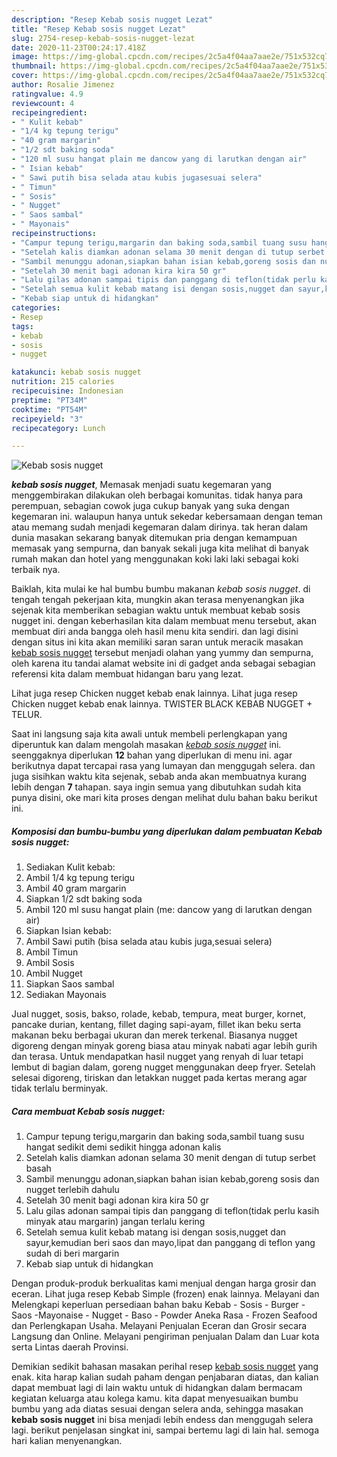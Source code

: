 ```yaml
---
description: "Resep Kebab sosis nugget Lezat"
title: "Resep Kebab sosis nugget Lezat"
slug: 2754-resep-kebab-sosis-nugget-lezat
date: 2020-11-23T00:24:17.418Z
image: https://img-global.cpcdn.com/recipes/2c5a4f04aa7aae2e/751x532cq70/kebab-sosis-nugget-foto-resep-utama.jpg
thumbnail: https://img-global.cpcdn.com/recipes/2c5a4f04aa7aae2e/751x532cq70/kebab-sosis-nugget-foto-resep-utama.jpg
cover: https://img-global.cpcdn.com/recipes/2c5a4f04aa7aae2e/751x532cq70/kebab-sosis-nugget-foto-resep-utama.jpg
author: Rosalie Jimenez
ratingvalue: 4.9
reviewcount: 4
recipeingredient:
- " Kulit kebab"
- "1/4 kg tepung terigu"
- "40 gram margarin"
- "1/2 sdt baking soda"
- "120 ml susu hangat plain me dancow yang di larutkan dengan air"
- " Isian kebab"
- " Sawi putih bisa selada atau kubis jugasesuai selera"
- " Timun"
- " Sosis"
- " Nugget"
- " Saos sambal"
- " Mayonais"
recipeinstructions:
- "Campur tepung terigu,margarin dan baking soda,sambil tuang susu hangat sedikit demi sedikit hingga adonan kalis"
- "Setelah kalis diamkan adonan selama 30 menit dengan di tutup serbet basah"
- "Sambil menunggu adonan,siapkan bahan isian kebab,goreng sosis dan nugget terlebih dahulu"
- "Setelah 30 menit bagi adonan kira kira 50 gr"
- "Lalu gilas adonan sampai tipis dan panggang di teflon(tidak perlu kasih minyak atau margarin) jangan terlalu kering"
- "Setelah semua kulit kebab matang isi dengan sosis,nugget dan sayur,kemudian beri saos dan mayo,lipat dan panggang di teflon yang sudah di beri margarin"
- "Kebab siap untuk di hidangkan"
categories:
- Resep
tags:
- kebab
- sosis
- nugget

katakunci: kebab sosis nugget 
nutrition: 215 calories
recipecuisine: Indonesian
preptime: "PT34M"
cooktime: "PT54M"
recipeyield: "3"
recipecategory: Lunch

---
```



![Kebab sosis nugget](https://img-global.cpcdn.com/recipes/2c5a4f04aa7aae2e/751x532cq70/kebab-sosis-nugget-foto-resep-utama.jpg)

<b><i>kebab sosis nugget</i></b>, Memasak menjadi suatu kegemaran yang menggembirakan dilakukan oleh berbagai komunitas. tidak hanya para perempuan, sebagian cowok juga cukup banyak yang suka dengan kegemaran ini. walaupun hanya untuk sekedar kebersamaan dengan teman atau memang sudah menjadi kegemaran dalam dirinya. tak heran dalam dunia masakan sekarang banyak ditemukan pria dengan kemampuan memasak yang sempurna, dan banyak sekali juga kita melihat di banyak rumah makan dan hotel yang menggunakan koki laki laki sebagai koki terbaik nya.

Baiklah, kita mulai ke hal bumbu bumbu makanan <i>kebab sosis nugget</i>. di tengah tengah pekerjaan kita, mungkin akan terasa menyenangkan jika sejenak kita memberikan sebagian waktu untuk membuat kebab sosis nugget ini. dengan keberhasilan kita dalam membuat menu tersebut, akan membuat diri anda bangga oleh hasil menu kita sendiri. dan lagi disini dengan situs ini kita akan memiliki saran saran untuk meracik masakan <u>kebab sosis nugget</u> tersebut menjadi olahan yang yummy dan sempurna, oleh karena itu tandai alamat website ini di gadget anda sebagai sebagian referensi kita dalam membuat hidangan baru yang lezat.

Lihat juga resep Chicken nugget kebab enak lainnya. Lihat juga resep Chicken nugget kebab enak lainnya. TWISTER BLACK KEBAB NUGGET + TELUR.


Saat ini langsung saja kita awali untuk membeli perlengkapan yang diperuntuk kan dalam mengolah masakan <u><i>kebab sosis nugget</i></u> ini. seenggaknya diperlukan <b>12</b> bahan yang diperlukan di menu ini. agar berikutnya dapat tercapai rasa yang lumayan dan menggugah selera. dan juga sisihkan waktu kita sejenak, sebab anda akan membuatnya kurang lebih dengan <b>7</b> tahapan. saya ingin semua yang dibutuhkan sudah kita punya disini, oke mari kita proses dengan melihat dulu bahan baku berikut ini.

<!--inarticleads1-->

##### Komposisi dan bumbu-bumbu yang diperlukan dalam pembuatan Kebab sosis nugget:

1. Sediakan  Kulit kebab:
1. Ambil 1/4 kg tepung terigu
1. Ambil 40 gram margarin
1. Siapkan 1/2 sdt baking soda
1. Ambil 120 ml susu hangat plain (me: dancow yang di larutkan dengan air)
1. Siapkan  Isian kebab:
1. Ambil  Sawi putih (bisa selada atau kubis juga,sesuai selera)
1. Ambil  Timun
1. Ambil  Sosis
1. Ambil  Nugget
1. Siapkan  Saos sambal
1. Sediakan  Mayonais


Jual nugget, sosis, bakso, rolade, kebab, tempura, meat burger, kornet, pancake durian, kentang, fillet daging sapi-ayam, fillet ikan beku serta makanan beku berbagai ukuran dan merek terkenal. Biasanya nugget digoreng dengan minyak goreng biasa atau minyak nabati agar lebih gurih dan terasa. Untuk mendapatkan hasil nugget yang renyah di luar tetapi lembut di bagian dalam, goreng nugget menggunakan deep fryer. Setelah selesai digoreng, tiriskan dan letakkan nugget pada kertas merang agar tidak terlalu berminyak. 

<!--inarticleads2-->

##### Cara membuat Kebab sosis nugget:

1. Campur tepung terigu,margarin dan baking soda,sambil tuang susu hangat sedikit demi sedikit hingga adonan kalis
1. Setelah kalis diamkan adonan selama 30 menit dengan di tutup serbet basah
1. Sambil menunggu adonan,siapkan bahan isian kebab,goreng sosis dan nugget terlebih dahulu
1. Setelah 30 menit bagi adonan kira kira 50 gr
1. Lalu gilas adonan sampai tipis dan panggang di teflon(tidak perlu kasih minyak atau margarin) jangan terlalu kering
1. Setelah semua kulit kebab matang isi dengan sosis,nugget dan sayur,kemudian beri saos dan mayo,lipat dan panggang di teflon yang sudah di beri margarin
1. Kebab siap untuk di hidangkan


Dengan produk-produk berkualitas kami menjual dengan harga grosir dan eceran. Lihat juga resep Kebab Simple (frozen) enak lainnya. Melayani dan Melengkapi keperluan persediaan bahan baku Kebab - Sosis - Burger - Saos -Mayonaise - Nugget - Baso - Powder Aneka Rasa - Frozen Seafood dan Perlengkapan Usaha. Melayani Penjualan Eceran dan Grosir secara Langsung dan Online. Melayani pengiriman penjualan Dalam dan Luar kota serta Lintas daerah Provinsi. 

Demikian sedikit bahasan masakan perihal resep <u>kebab sosis nugget</u> yang enak. kita harap kalian sudah paham dengan penjabaran diatas, dan kalian dapat membuat lagi di lain waktu untuk di hidangkan dalam bermacam kegiatan keluarga atau kolega kamu. kita dapat menyesuaikan bumbu bumbu yang ada diatas sesuai dengan selera anda, sehingga masakan <b>kebab sosis nugget</b> ini bisa menjadi lebih endess dan menggugah selera lagi. berikut penjelasan singkat ini, sampai bertemu lagi di lain hal. semoga hari kalian menyenangkan.

